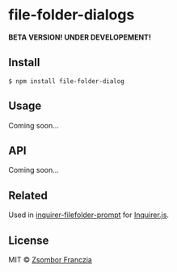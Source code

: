 # file-folder-dialogs

**BETA VERSION! UNDER DEVELOPEMENT!**

## Install

```
$ npm install file-folder-dialog
```


## Usage

Coming soon...

## API

Coming soon...

## Related

Used in [inquirer-filefolder-prompt](https://github.com/frzsombor/inquirer-filefolder-prompt) for [Inquirer.js](https://github.com/SBoudrias/Inquirer.js).

## License

MIT © [Zsombor Franczia](https://github.com/frzsombor)
